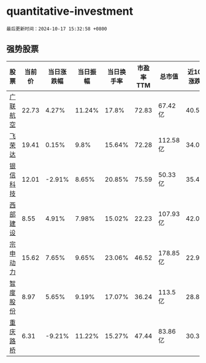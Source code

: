 # quantitative-investment

`最后更新时间：2024-10-17 15:32:58 +0800`

## 强势股票

|股票|当前价|当日涨跌幅|当日振幅|当日换手率|市盈率TTM|总市值|近10日涨跌幅|
|----|----|----|----|----|----|----|----|
|[广联航空](https://xueqiu.com/S/SZ300900)|22.73|4.27%|11.24%|17.8%|72.83|67.42亿|40.57%|
|[飞荣达](https://xueqiu.com/S/SZ300602)|19.41|0.15%|9.8%|15.64%|72.28|112.58亿|34.05%|
|[银信科技](https://xueqiu.com/S/SZ300231)|12.01|-2.91%|8.65%|20.85%|75.59|50.33亿|35.4%|
|[西部建设](https://xueqiu.com/S/SZ002302)|8.55|4.91%|7.98%|15.02%|22.23|107.93亿|42.03%|
|[宗申动力](https://xueqiu.com/S/SZ001696)|15.62|7.65%|9.65%|23.06%|46.52|178.85亿|22.99%|
|[智度股份](https://xueqiu.com/S/SZ000676)|8.97|5.65%|9.19%|17.07%|36.24|113.5亿|28.88%|
|[重庆路桥](https://xueqiu.com/S/SH600106)|6.31|-9.21%|11.22%|15.27%|47.44|83.86亿|30.37%|
